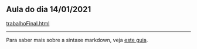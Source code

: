 ## Aula do dia 14/01/2021

[trabalhoFinal.html](src/index.html)<br>

---

Para saber mais sobre a sintaxe markdown, veja [este guia](https://guides.github.com/features/mastering-markdown/).
